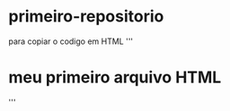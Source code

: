 # primeiro-repositorio

para copiar o codigo em HTML
'''
<html>
  <h1>meu primeiro arquivo HTML</h1>
</html>
'''

